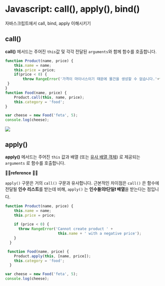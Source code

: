 # Javascript:  call(), apply(), bind()

자바스크립트에서 call, bind, apply 이해시키기

## call()

**call()** 메서드는 주어진 `this`값 및 각각 전달된 `arguments`와 함께 함수를 호출합니다.

```javascript
function Product(name, price) {
 	this.name = name;
 	this.price = price;
    if(price < 0) {
        throw RangeError('가격이 마이너스이기 때문에 물건을 생성할 수 없습니다.'+this.name);
 }
}
function Food(name, price) {
	Product.call(this, name, price);
	this.category = 'food';
}
```



```javascript
var cheese = new Food('feta', 5);
console.log(cheese);
```




![](https://github.com/gyoungeunbae/Javascript-call-apply-bind-/blob/master/img/callVideo.gif?raw=true)



## apply()

**apply()** 메서드는 주어진 `this` 값과 배열 (또는 [유사 배열 객체](https://developer.mozilla.org/en-US/docs/Web/JavaScript/Guide/Predefined_Core_Objects#Working_with_Array-like_objects)) 로 제공되는 `arguments` 로 함수를 호출합니다.



👨‍🏫**reference** 👩‍🏫

`apply()` 구문은 거의 `call()` 구문과 유사합니다. 근본적인 차이점은  `call()` 은 함수에 전달될 **인수 리스트**를 받는데 비해, `apply()` 는 **인수들의❗단일❗️ 배열**을 받는다는 점입니다.



```javascript
function Product(name, price) {
    this.name = name;
    this.price = price;
  
    if (price < 0) {
      throw RangeError('Cannot create product ' +
                        this.name + ' with a negative price');
    }
  }

 function Food(name, price) {
    Product.apply(this, [name, price]);
    this.category = 'food';
  }
```



```javascript
var cheese = new Food('feta', 5);
console.log(cheese);
```

![]()
